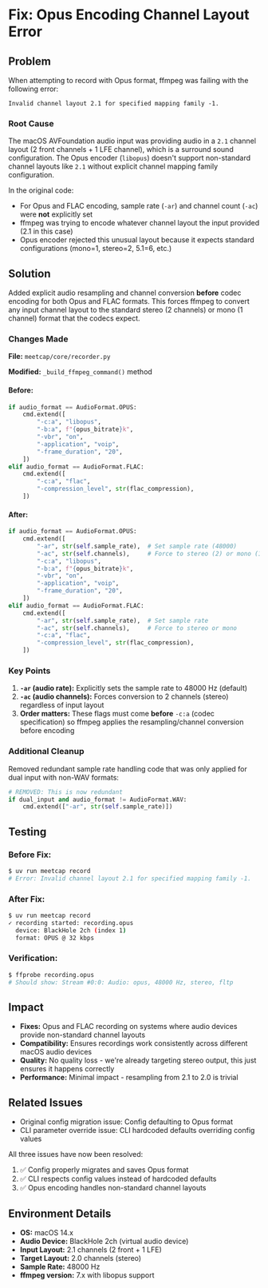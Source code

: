 # Fix: Opus Encoding Channel Layout Error

## Problem

When attempting to record with Opus format, ffmpeg was failing with the following error:

```
Invalid channel layout 2.1 for specified mapping family -1.
```

### Root Cause

The macOS AVFoundation audio input was providing audio in a `2.1` channel layout (2 front channels + 1 LFE channel), which is a surround sound configuration. The Opus encoder (`libopus`) doesn't support non-standard channel layouts like `2.1` without explicit channel mapping family configuration.

In the original code:
- For Opus and FLAC encoding, sample rate (`-ar`) and channel count (`-ac`) were **not** explicitly set
- ffmpeg was trying to encode whatever channel layout the input provided (2.1 in this case)
- Opus encoder rejected this unusual layout because it expects standard configurations (mono=1, stereo=2, 5.1=6, etc.)

## Solution

Added explicit audio resampling and channel conversion **before** codec encoding for both Opus and FLAC formats. This forces ffmpeg to convert any input channel layout to the standard stereo (2 channels) or mono (1 channel) format that the codecs expect.

### Changes Made

**File:** `meetcap/core/recorder.py`

**Modified:** `_build_ffmpeg_command()` method

#### Before:
```python
if audio_format == AudioFormat.OPUS:
    cmd.extend([
        "-c:a", "libopus",
        "-b:a", f"{opus_bitrate}k",
        "-vbr", "on",
        "-application", "voip",
        "-frame_duration", "20",
    ])
elif audio_format == AudioFormat.FLAC:
    cmd.extend([
        "-c:a", "flac",
        "-compression_level", str(flac_compression),
    ])
```

#### After:
```python
if audio_format == AudioFormat.OPUS:
    cmd.extend([
        "-ar", str(self.sample_rate),  # Set sample rate (48000)
        "-ac", str(self.channels),     # Force to stereo (2) or mono (1)
        "-c:a", "libopus",
        "-b:a", f"{opus_bitrate}k",
        "-vbr", "on",
        "-application", "voip",
        "-frame_duration", "20",
    ])
elif audio_format == AudioFormat.FLAC:
    cmd.extend([
        "-ar", str(self.sample_rate),  # Set sample rate
        "-ac", str(self.channels),     # Force to stereo or mono
        "-c:a", "flac",
        "-compression_level", str(flac_compression),
    ])
```

### Key Points

1. **`-ar` (audio rate):** Explicitly sets the sample rate to 48000 Hz (default)
2. **`-ac` (audio channels):** Forces conversion to 2 channels (stereo) regardless of input layout
3. **Order matters:** These flags must come **before** `-c:a` (codec specification) so ffmpeg applies the resampling/channel conversion before encoding

### Additional Cleanup

Removed redundant sample rate handling code that was only applied for dual input with non-WAV formats:

```python
# REMOVED: This is now redundant
if dual_input and audio_format != AudioFormat.WAV:
    cmd.extend(["-ar", str(self.sample_rate)])
```

## Testing

### Before Fix:
```bash
$ uv run meetcap record
# Error: Invalid channel layout 2.1 for specified mapping family -1.
```

### After Fix:
```bash
$ uv run meetcap record
✓ recording started: recording.opus
  device: BlackHole 2ch (index 1)
  format: OPUS @ 32 kbps
```

### Verification:
```bash
$ ffprobe recording.opus
# Should show: Stream #0:0: Audio: opus, 48000 Hz, stereo, fltp
```

## Impact

- **Fixes:** Opus and FLAC recording on systems where audio devices provide non-standard channel layouts
- **Compatibility:** Ensures recordings work consistently across different macOS audio devices
- **Quality:** No quality loss - we're already targeting stereo output, this just ensures it happens correctly
- **Performance:** Minimal impact - resampling from 2.1 to 2.0 is trivial

## Related Issues

- Original config migration issue: Config defaulting to Opus format
- CLI parameter override issue: CLI hardcoded defaults overriding config values

All three issues have now been resolved:
1. ✅ Config properly migrates and saves Opus format
2. ✅ CLI respects config values instead of hardcoded defaults
3. ✅ Opus encoding handles non-standard channel layouts

## Environment Details

- **OS:** macOS 14.x
- **Audio Device:** BlackHole 2ch (virtual audio device)
- **Input Layout:** 2.1 channels (2 front + 1 LFE)
- **Target Layout:** 2.0 channels (stereo)
- **Sample Rate:** 48000 Hz
- **ffmpeg version:** 7.x with libopus support
